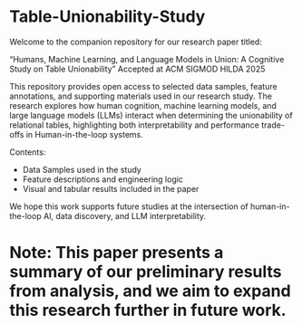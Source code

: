 # Table-Unionability-Study

Welcome to the companion repository for our research paper titled:

“Humans, Machine Learning, and Language Models in Union: A Cognitive Study on Table Unionability”
Accepted at ACM SIGMOD HILDA 2025

This repository provides open access to selected data samples, feature annotations, and supporting materials used in our research study. The research explores how human cognition, machine learning models, and large language models (LLMs) interact when determining the unionability of relational tables, highlighting both interpretability and performance trade-offs in Human-in-the-loop systems.

Contents:
- Data Samples used in the study
- Feature descriptions and engineering logic
- Visual and tabular results included in the paper

We hope this work supports future studies at the intersection of human-in-the-loop AI, data discovery, and LLM interpretability. 

# Note: This paper presents a summary of our preliminary results from analysis, and we aim to expand this research further in future work.
